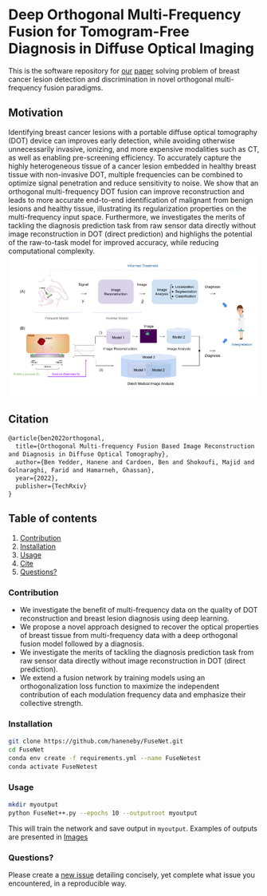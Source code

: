 # Deep Orthogonal Multi-Frequency Fusion for Tomogram-Free Diagnosis in Diffuse Optical Imaging
This is the software repository for [our](https://www2.cs.sfu.ca/~hamarneh/ecopy/techrxiv_21574533.pdf) [paper](#cite) solving problem of breast cancer lesion detection and discrimination in novel orthogonal multi-frequency fusion paradigms.
## Motivation
Identifying breast cancer lesions with a portable diffuse optical tomography (DOT) device can improves early detection, while avoiding otherwise unnecessarily invasive, ionizing, and more expensive modalities such as CT, as well as enabling pre-screening efficiency. 
To accurately capture the highly heterogeneous tissue of a cancer lesion embedded in healthy breast tissue with non-invasive DOT, multiple frequencies can be combined to optimize signal penetration and reduce sensitivity to noise.
We show that an orthogonal multi-frequency DOT fusion can improve reconstruction and leads to more accurate end-to-end identification of malignant from benign lesions and healthy tissue, illustrating its regularization properties on the multi-frequency input space. Furthermore, we investigates the merits of tackling the diagnosis prediction task from raw sensor data directly without image reconstruction in DOT (direct prediction) and highlighs the potential of the raw-to-task model for improved accuracy, while reducing computational complexity.
![Fig1_TMI2](FuseNet/Images/Fig1_TMI2.png)

## Citation
<a name="Cite"></a>
```bibtext
@article{ben2022orthogonal,
  title={Orthogonal Multi-frequency Fusion Based Image Reconstruction and Diagnosis in Diffuse Optical Tomography},
  author={Ben Yedder, Hanene and Cardoen, Ben and Shokoufi, Majid and Golnaraghi, Farid and Hamarneh, Ghassan},
  year={2022},
  publisher={TechRxiv}
}
```

## Table of contents
1. [Contribution](#contribution)
2. [Installation](#install)
3. [Usage](#usage)
4. [Cite](#cite)
6. [Questions?](#faq)

### Contribution
<a name="contribution"></a>
- We investigate the benefit of multi-frequency data on the quality of DOT reconstruction and breast lesion diagnosis using deep learning.
- We propose a novel approach designed to recover the optical properties of breast tissue from multi-frequency data with a deep orthogonal fusion model followed by a diagnosis.
- We investigate the merits of tackling the diagnosis prediction task from raw sensor data directly without image reconstruction in DOT (direct prediction).
-  We extend a fusion network by training models using an orthogonalization loss function to maximize the independent contribution of each modulation frequency data and
emphasize their collective strength. 
### Installation
<a name="install"></a>

```bash
git clone https://github.com/haneneby/FuseNet.git  
cd FuseNet
conda env create -f requirements.yml --name FuseNetest
conda activate FuseNetest
```
### Usage
<a name="usage"></a>
```bash
mkdir myoutput
python FuseNet++.py --epochs 10 --outputroot myoutput
```
This will train the network and save output in `myoutput`.
Examples of outputs are presented in [Images](FuseNet/Images) 
<!--![images/reconst](FuseNet/Images/test_generated_image-19.png?=100x100)-->


### Questions?
<a name="faq"></a>
Please create a [new issue](https://github.com/haneneby/FuseNet/issues/new/choose)  detailing concisely, yet complete what issue you encountered, in a reproducible way.


